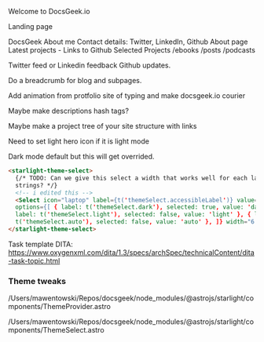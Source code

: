 Welcome to DocsGeek.io

Landing page

DocsGeek
About me
Contact details: Twitter, LinkedIn, Github
About page
Latest projects - Links to Github
Selected Projects
/ebooks
/posts
/podcasts

Twitter feed or Linkedin feedback
Github updates.

Do a breadcrumb for blog and subpages.

Add animation from protfolio site of typing and make docsgeek.io courier

Maybe make descriptions hash tags?

Maybe make a project tree of your site structure with links

Need to set light hero icon if it is light mode

Dark mode default but this will get overrided.

```html
<starlight-theme-select>
  {/* TODO: Can we give this select a width that works well for each language’s
  strings? */}
  <!-- i edited this -->
  <Select icon="laptop" label={t('themeSelect.accessibleLabel')} value="auto"
  options={[ { label: t('themeSelect.dark'), selected: true, value: 'dark' }, {
  label: t('themeSelect.light'), selected: false, value: 'light' }, { label:
  t('themeSelect.auto'), selected: false, value: 'auto' }, ]} width="6.25em" />
</starlight-theme-select>
```

Task template DITA:
https://www.oxygenxml.com/dita/1.3/specs/archSpec/technicalContent/dita-task-topic.html

### Theme tweaks

/Users/mawentowski/Repos/docsgeek/node_modules/@astrojs/starlight/components/ThemeProvider.astro

/Users/mawentowski/Repos/docsgeek/node_modules/@astrojs/starlight/components/ThemeSelect.astro
